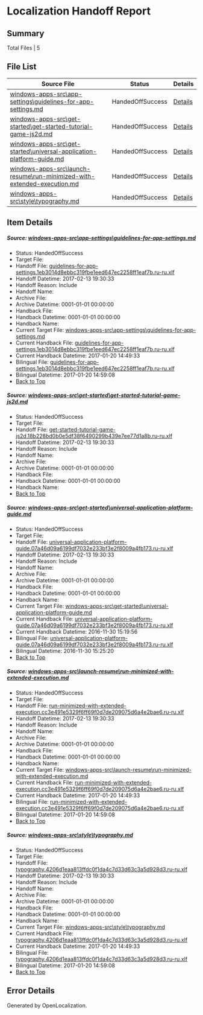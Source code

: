 # <a name='report-top'></a> Localization Handoff Report

## Summary
 Total Files | 5

## File List
 Source File | Status | Details 
 ----------- | ------ | ------- 
 [windows-apps-src\app-settings\guidelines-for-app-settings.md](https://cpubwin.visualstudio.com/windows-uwp/_git/windows-uwp/commit/d313ec540b0ee26377f5c319ca12a2f50e6250d7?path=windows-apps-src%2Fapp-settings%2Fguidelines-for-app-settings.md&_a=contents) | HandedOffSuccess | [Details](#5ac73629e5deacdd84d21f63f459096a348cb4a247)
 [windows-apps-src\get-started\get-started-tutorial-game-js2d.md](https://cpubwin.visualstudio.com/windows-uwp/_git/windows-uwp/commit/14ad77b60d5a2311b5c8b73308abbb0dcac851c4?path=windows-apps-src%2Fget-started%2Fget-started-tutorial-game-js2d.md&_a=contents) | HandedOffSuccess | [Details](#ec34ebee9344661ba5239567da694dec65573e8f2674)
 [windows-apps-src\get-started\universal-application-platform-guide.md](https://cpubwin.visualstudio.com/windows-uwp/_git/windows-uwp/commit/f00f988c040dfa2a1ddff515f97eb8a1994f9076?path=windows-apps-src%2Fget-started%2Funiversal-application-platform-guide.md&_a=contents) | HandedOffSuccess | [Details](#165b71495ef2e02f5a4bfe7c7d9728ce123a6b4d3070)
 [windows-apps-src\launch-resume\run-minimized-with-extended-execution.md](https://cpubwin.visualstudio.com/windows-uwp/_git/windows-uwp/commit/cb5664519b64ee98c25d11016a706c8fae9d8aa0?path=windows-apps-src%2Flaunch-resume%2Frun-minimized-with-extended-execution.md&_a=contents) | HandedOffSuccess | [Details](#ecd7b0e67cabf61b4d53809e828e283830f89b253881)
 [windows-apps-src\style\typography.md](https://cpubwin.visualstudio.com/windows-uwp/_git/windows-uwp/commit/d54de7d7ceb4c8c0cc045721ae70702225fdd9aa?path=windows-apps-src%2Fstyle%2Ftypography.md&_a=contents) | HandedOffSuccess | [Details](#416554bb8ee2d07e282c1df19c72fb8348b7b23d7782)

## Item Details
##### <a name='5ac73629e5deacdd84d21f63f459096a348cb4a247'></a> Source: [windows-apps-src\app-settings\guidelines-for-app-settings.md](https://cpubwin.visualstudio.com/windows-uwp/_git/windows-uwp/commit/d313ec540b0ee26377f5c319ca12a2f50e6250d7?path=windows-apps-src%2Fapp-settings%2Fguidelines-for-app-settings.md&_a=contents)
* Status: HandedOffSuccess
* Target File: 
* Handoff File: [guidelines-for-app-settings.1eb3014d8ebbc319fbe1eed647ec2258ff1eaf7b.ru-ru.xlf](https://cpubwin.visualstudio.com/windows-uwp/_git/WDCLib.handoff/commit/e5ee4bef4c6903b83ec189d6e5b3ad2f10893b76?path=ol-handoff%2Fcpubwin%2Fwindows-uwp.ru-ru%2Fmaster%2Fguidelines-for-app-settings.1eb3014d8ebbc319fbe1eed647ec2258ff1eaf7b.ru-ru.xlf&_a=contents)
* Handoff Datetime: 2017-02-13 19:30:33
* Handoff Reason: Include
* Handoff Name: 
* Archive File: 
* Archive Datetime: 0001-01-01 00:00:00
* Handback File: 
* Handback Datetime: 0001-01-01 00:00:00
* Handback Name: 
* Current Target File: [windows-apps-src\app-settings\guidelines-for-app-settings.md](https://cpubwin.visualstudio.com/windows-uwp/_git/windows-uwp.ru-ru/commit/7cad008d0d1f6837f90e89ba099bdc4bec626a5f?path=windows-apps-src%2Fapp-settings%2Fguidelines-for-app-settings.md&_a=contents)
* Current Handback File: [guidelines-for-app-settings.1eb3014d8ebbc319fbe1eed647ec2258ff1eaf7b.ru-ru.xlf](https://cpubwin.visualstudio.com/windows-uwp/_git/WDCLib.handback/commit/9c754f24cd1c17b245df73d43e1742b4088fb6ce?path=ol-handback%2Fcpubwin%2Fwindows-uwp.ru-ru%2Fmaster%2Fguidelines-for-app-settings.1eb3014d8ebbc319fbe1eed647ec2258ff1eaf7b.ru-ru.xlf&_a=contents)
* Current Handback Datetime: 2017-01-20 14:49:33
* Bilingual File: [guidelines-for-app-settings.1eb3014d8ebbc319fbe1eed647ec2258ff1eaf7b.ru-ru.xlf](https://cpubwin.visualstudio.com/windows-uwp/_git/WDCLib.handback/commit/9c754f24cd1c17b245df73d43e1742b4088fb6ce?path=ol-handback%2Fcpubwin%2Fwindows-uwp.ru-ru%2Fmaster%2Fguidelines-for-app-settings.1eb3014d8ebbc319fbe1eed647ec2258ff1eaf7b.ru-ru.xlf&_a=contents)
* Bilingual Datetime: 2017-01-20 14:59:08
* [Back to Top](#report-top)

##### <a name='ec34ebee9344661ba5239567da694dec65573e8f2674'></a> Source: [windows-apps-src\get-started\get-started-tutorial-game-js2d.md](https://cpubwin.visualstudio.com/windows-uwp/_git/windows-uwp/commit/14ad77b60d5a2311b5c8b73308abbb0dcac851c4?path=windows-apps-src%2Fget-started%2Fget-started-tutorial-game-js2d.md&_a=contents)
* Status: HandedOffSuccess
* Target File: 
* Handoff File: [get-started-tutorial-game-js2d.18b228bd0b0e5df38f6490299b439e7ee77d1a8b.ru-ru.xlf](https://cpubwin.visualstudio.com/windows-uwp/_git/WDCLib.handoff/commit/e5ee4bef4c6903b83ec189d6e5b3ad2f10893b76?path=ol-handoff%2Fcpubwin%2Fwindows-uwp.ru-ru%2Fmaster%2Fget-started-tutorial-game-js2d.18b228bd0b0e5df38f6490299b439e7ee77d1a8b.ru-ru.xlf&_a=contents)
* Handoff Datetime: 2017-02-13 19:30:33
* Handoff Reason: Include
* Handoff Name: 
* Archive File: 
* Archive Datetime: 0001-01-01 00:00:00
* Handback File: 
* Handback Datetime: 0001-01-01 00:00:00
* Handback Name: 
* [Back to Top](#report-top)

##### <a name='165b71495ef2e02f5a4bfe7c7d9728ce123a6b4d3070'></a> Source: [windows-apps-src\get-started\universal-application-platform-guide.md](https://cpubwin.visualstudio.com/windows-uwp/_git/windows-uwp/commit/f00f988c040dfa2a1ddff515f97eb8a1994f9076?path=windows-apps-src%2Fget-started%2Funiversal-application-platform-guide.md&_a=contents)
* Status: HandedOffSuccess
* Target File: 
* Handoff File: [universal-application-platform-guide.07a46d09a6199df7032e233bf3e2f8009a4fb173.ru-ru.xlf](https://cpubwin.visualstudio.com/windows-uwp/_git/WDCLib.handoff/commit/e5ee4bef4c6903b83ec189d6e5b3ad2f10893b76?path=ol-handoff%2Fcpubwin%2Fwindows-uwp.ru-ru%2Fmaster%2Funiversal-application-platform-guide.07a46d09a6199df7032e233bf3e2f8009a4fb173.ru-ru.xlf&_a=contents)
* Handoff Datetime: 2017-02-13 19:30:33
* Handoff Reason: Include
* Handoff Name: 
* Archive File: 
* Archive Datetime: 0001-01-01 00:00:00
* Handback File: 
* Handback Datetime: 0001-01-01 00:00:00
* Handback Name: 
* Current Target File: [windows-apps-src\get-started\universal-application-platform-guide.md](https://cpubwin.visualstudio.com/windows-uwp/_git/windows-uwp.ru-ru/commit/2f1ac4a1c1d944102739e9b403fc5aad0446f631?path=windows-apps-src%2Fget-started%2Funiversal-application-platform-guide.md&_a=contents)
* Current Handback File: [universal-application-platform-guide.07a46d09a6199df7032e233bf3e2f8009a4fb173.ru-ru.xlf](https://cpubwin.visualstudio.com/windows-uwp/_git/WDCLib.handback/commit/4f4d3f9c88983440830197093d5122e9353c13d4?path=ol-handback%2Fcpubwin%2Fwindows-uwp.ru-ru%2Fmaster%2Funiversal-application-platform-guide.07a46d09a6199df7032e233bf3e2f8009a4fb173.ru-ru.xlf&_a=contents)
* Current Handback Datetime: 2016-11-30 15:19:56
* Bilingual File: [universal-application-platform-guide.07a46d09a6199df7032e233bf3e2f8009a4fb173.ru-ru.xlf](https://cpubwin.visualstudio.com/windows-uwp/_git/WDCLib.handback/commit/4f4d3f9c88983440830197093d5122e9353c13d4?path=ol-handback%2Fcpubwin%2Fwindows-uwp.ru-ru%2Fmaster%2Funiversal-application-platform-guide.07a46d09a6199df7032e233bf3e2f8009a4fb173.ru-ru.xlf&_a=contents)
* Bilingual Datetime: 2016-11-30 15:25:20
* [Back to Top](#report-top)

##### <a name='ecd7b0e67cabf61b4d53809e828e283830f89b253881'></a> Source: [windows-apps-src\launch-resume\run-minimized-with-extended-execution.md](https://cpubwin.visualstudio.com/windows-uwp/_git/windows-uwp/commit/cb5664519b64ee98c25d11016a706c8fae9d8aa0?path=windows-apps-src%2Flaunch-resume%2Frun-minimized-with-extended-execution.md&_a=contents)
* Status: HandedOffSuccess
* Target File: 
* Handoff File: [run-minimized-with-extended-execution.cc3e491e5329f6ff69f0d7de209075d6a4e2bae6.ru-ru.xlf](https://cpubwin.visualstudio.com/windows-uwp/_git/WDCLib.handoff/commit/e5ee4bef4c6903b83ec189d6e5b3ad2f10893b76?path=ol-handoff%2Fcpubwin%2Fwindows-uwp.ru-ru%2Fmaster%2Frun-minimized-with-extended-execution.cc3e491e5329f6ff69f0d7de209075d6a4e2bae6.ru-ru.xlf&_a=contents)
* Handoff Datetime: 2017-02-13 19:30:33
* Handoff Reason: Include
* Handoff Name: 
* Archive File: 
* Archive Datetime: 0001-01-01 00:00:00
* Handback File: 
* Handback Datetime: 0001-01-01 00:00:00
* Handback Name: 
* Current Target File: [windows-apps-src\launch-resume\run-minimized-with-extended-execution.md](https://cpubwin.visualstudio.com/windows-uwp/_git/windows-uwp.ru-ru/commit/7cad008d0d1f6837f90e89ba099bdc4bec626a5f?path=windows-apps-src%2Flaunch-resume%2Frun-minimized-with-extended-execution.md&_a=contents)
* Current Handback File: [run-minimized-with-extended-execution.cc3e491e5329f6ff69f0d7de209075d6a4e2bae6.ru-ru.xlf](https://cpubwin.visualstudio.com/windows-uwp/_git/WDCLib.handback/commit/9c754f24cd1c17b245df73d43e1742b4088fb6ce?path=ol-handback%2Fcpubwin%2Fwindows-uwp.ru-ru%2Fmaster%2Frun-minimized-with-extended-execution.cc3e491e5329f6ff69f0d7de209075d6a4e2bae6.ru-ru.xlf&_a=contents)
* Current Handback Datetime: 2017-01-20 14:49:33
* Bilingual File: [run-minimized-with-extended-execution.cc3e491e5329f6ff69f0d7de209075d6a4e2bae6.ru-ru.xlf](https://cpubwin.visualstudio.com/windows-uwp/_git/WDCLib.handback/commit/9c754f24cd1c17b245df73d43e1742b4088fb6ce?path=ol-handback%2Fcpubwin%2Fwindows-uwp.ru-ru%2Fmaster%2Frun-minimized-with-extended-execution.cc3e491e5329f6ff69f0d7de209075d6a4e2bae6.ru-ru.xlf&_a=contents)
* Bilingual Datetime: 2017-01-20 14:59:08
* [Back to Top](#report-top)

##### <a name='416554bb8ee2d07e282c1df19c72fb8348b7b23d7782'></a> Source: [windows-apps-src\style\typography.md](https://cpubwin.visualstudio.com/windows-uwp/_git/windows-uwp/commit/d54de7d7ceb4c8c0cc045721ae70702225fdd9aa?path=windows-apps-src%2Fstyle%2Ftypography.md&_a=contents)
* Status: HandedOffSuccess
* Target File: 
* Handoff File: [typography.4206d1eaa813ffdc0f1da4c7d33d63c3a5d928d3.ru-ru.xlf](https://cpubwin.visualstudio.com/windows-uwp/_git/WDCLib.handoff/commit/e5ee4bef4c6903b83ec189d6e5b3ad2f10893b76?path=ol-handoff%2Fcpubwin%2Fwindows-uwp.ru-ru%2Fmaster%2Ftypography.4206d1eaa813ffdc0f1da4c7d33d63c3a5d928d3.ru-ru.xlf&_a=contents)
* Handoff Datetime: 2017-02-13 19:30:33
* Handoff Reason: Include
* Handoff Name: 
* Archive File: 
* Archive Datetime: 0001-01-01 00:00:00
* Handback File: 
* Handback Datetime: 0001-01-01 00:00:00
* Handback Name: 
* Current Target File: [windows-apps-src\style\typography.md](https://cpubwin.visualstudio.com/windows-uwp/_git/windows-uwp.ru-ru/commit/7cad008d0d1f6837f90e89ba099bdc4bec626a5f?path=windows-apps-src%2Fstyle%2Ftypography.md&_a=contents)
* Current Handback File: [typography.4206d1eaa813ffdc0f1da4c7d33d63c3a5d928d3.ru-ru.xlf](https://cpubwin.visualstudio.com/windows-uwp/_git/WDCLib.handback/commit/9c754f24cd1c17b245df73d43e1742b4088fb6ce?path=ol-handback%2Fcpubwin%2Fwindows-uwp.ru-ru%2Fmaster%2Ftypography.4206d1eaa813ffdc0f1da4c7d33d63c3a5d928d3.ru-ru.xlf&_a=contents)
* Current Handback Datetime: 2017-01-20 14:49:33
* Bilingual File: [typography.4206d1eaa813ffdc0f1da4c7d33d63c3a5d928d3.ru-ru.xlf](https://cpubwin.visualstudio.com/windows-uwp/_git/WDCLib.handback/commit/9c754f24cd1c17b245df73d43e1742b4088fb6ce?path=ol-handback%2Fcpubwin%2Fwindows-uwp.ru-ru%2Fmaster%2Ftypography.4206d1eaa813ffdc0f1da4c7d33d63c3a5d928d3.ru-ru.xlf&_a=contents)
* Bilingual Datetime: 2017-01-20 14:59:08
* [Back to Top](#report-top)


## Error Details

Generated by OpenLocalization.
